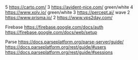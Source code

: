 5 https://carto.com/
3 https://avident-nice.com/ green/white
4 https://www.xolv.io/ green/white
3 https://percept.ai/ wave
2 https://www.prisma.io/
2 https://www.vps2day.com/

Firebase
    https://firebase.google.com/docs/auth
    https://firebase.google.com/docs/web/setup
    
Parse
    https://docs.parseplatform.org/parse-server/guide/
    https://docs.parseplatform.org/rest/guide/#users
    https://docs.parseplatform.org/rest/guide/#sessions
<!-- Video:  https://dmreef.com/ -->